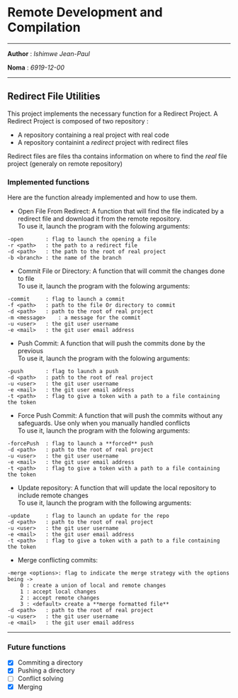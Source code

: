 # Remote Development and Compilation
___

**Author** : *Ishimwe Jean-Paul*

**Noma** : *6919-12-00*
___

## Redirect File Utilities


This project implements the necessary function for a Redirect Project.
A Redirect Project is composed of two repository :

- A repository containing a real project with real code
- A repository containint a *redirect* project with redirect files

Redirect files are files tha contains information on where to find the *real* file project (generaly on remote repository)


### Implemented functions

Here are the function already implemented and how to use them.

- Open File From Redirect: 
A function that will find the file indicated by a redirect file and download it from the remote repository. \
To use it, launch the program with the folowing arguments:
```
-open		: flag to launch the opening a file
-r <path>	: the path to a redirect file
-d <path>	: the path to the root of real project
-b <branch>	: the name of the branch
```


- Commit File or Directory: 
A function that will commit the changes done to file \
To use it, launch the program with the folowing arguments:
```
-commit		: flag to launch a commit 
-f <path>	: path to the file Or directory to commit
-d <path>	: path to the root of real project
-m <message>	: a message for the commit
-u <user>	: the git user username
-e <mail>	: the git user email address
```

- Push Commit:
A function that will push the commits done by the previous \
To use it, launch the program with the folowing arguments:
```
-push		: flag to launch a push
-d <path>	: path to the root of real project
-u <user>	: the git user username
-e <mail>	: the git user email address
-t <path>	: flag to give a token with a path to a file containing the token
```

- Force Push Commit:
A function that will push the commits without any safeguards. Use only when you manually handled conflicts \
To use it, launch the program with the folowing arguments:
```
-forcePush	: flag to launch a **forced** push
-d <path>	: path to the root of real project
-u <user>	: the git user username
-e <mail>	: the git user email address
-t <path>	: flag to give a token with a path to a file containing the token
```

- Update repository:
A function that will update the local repository to include remote changes \
To use it, launch the program with the following arguments:
```
-update		: flag to launch an update for the repo
-d <path>	: path to the root of real project
-u <user>	: the git user username
-e <mail>	: the git user email address
-t <path>	: flag to give a token with a path to a file containing the token
```

- Merge conflicting commits:
```
-merge <options>: flag to indicate the merge strategy with the options being ->
	0 : create a union of local and remote changes
	1 : accept local changes
	2 : accept remote changes
	3 : <default> create a **merge formatted file**
-d <path>	: path to the root of real project
-u <user>	: the git user username
-e <mail>	: the git user email address
```

___
### Future functions


- [x] Commiting a directory
- [x] Pushing a directory
- [ ] Conflict solving
- [x] Merging